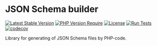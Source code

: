 # JSON Schema builder

[![Latest Stable Version](https://poser.pugx.org/gordinskiy/json-schema/v/stable.svg)](https://packagist.org/packages/gordinskiy/json-schema)
[![PHP Version Require](http://poser.pugx.org/gordinskiy/json-schema/require/php)](https://packagist.org/packages/gordinskiy/json-schema)
[![License](https://poser.pugx.org/gordinskiy/json-schema/license.svg)](https://packagist.org/packages/gordinskiy/json-schema)
[![Run Tests](https://github.com/gordinskiy/json-schema/workflows/PHP%20Tests/badge.svg?branch=master)](https://github.com/gordinskiy/json-schema/actions)
[![codecov](https://codecov.io/gh/gordinskiy/json-schema/graph/badge.svg?token=2THAAQW97K)](https://codecov.io/gh/gordinskiy/json-schema)

Library for generating of JSON Schema files by PHP-code.

